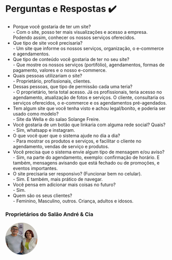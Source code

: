 <h1>Perguntas e Respostas ✔️</h1>

<nav> 
<ul> 
        <li> Porque você gostaria de ter um site? </li>
        - Com o site, posso ter mais visualizações e acesso a empresa. Podendo assim, conhecer os nossos serviços oferecidos.
        <li>Que tipo de site você precisaria?</li>
        - Um site que informe os nossos serviços, organização, o e-commerce e agendamentos.
        <li>Que tipo de conteúdo você gostaria de ter no seu site?</li>
        - Que mostre os nossos serviços (portifólio), agendamentos, formas de pagamento, valores e o nosso e-commerce.
        <li>Quais pessoas utilizariam o site?</li>
        - Proprietário, profissionais, clientes.
        <li>Dessas pessoas, que tipo de permissão cada uma teria?</li>
        - O proprietário, teria total acesso. Já os profissionais, teria acesso no agendamento, atualização de fotos e serviços. O cliente, consultaria os serviços oferecidos,
        o e-commerce e os agendamentos pré-agendados.
        <li>Tem algum site que você tenha visto e achou legal/bonito, e poderia ser usado como modelo?</li>
        - Site da Wella e do salao Solange Freire.
        <li>Você gostaria de um botão que linkaria com alguma rede social? Quais?</li>
        - Sim, whatsapp e instagram.
        <li>O que você quer que o sistema ajude no dia a dia?</li>
        - Para mostrar os produtos e serviços, e facilitar o cliente no agendamento, vendas de serviço e produtos.
        <li>Você precisa que o sistema envie algum tipo de mensagem e/ou aviso?</li>
        - Sim, na parte do agendamento, exemplo: confirmação de horário. E também, mensagens avisando que está fechado ou de promoções, e eventos importantes.
        <li>O site precisaria ser responsivo? (Funcionar bem no celular).</li>
        - Sim. E também, mais prático de navegar.
        <li>Você pensa em adicionar mais coisas no futuro?</li>
        - Sim.
        <li>Quem são os seus clientes?</li>  
        - Feminino, Masculino, outros. Criança, adultos e idosos.
</ul>
 </nav>

 <h3>Proprietários do Salão André & Cia</h3>
 <p></p>
 <img src="../Documentação/img/proprietarios.jpeg" style="width: 100px; height: 100px; border-radius: 50%;"/>